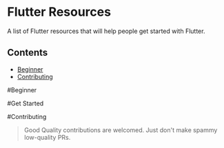 # Flutter Resources
A list of Flutter resources that will help people get started with Flutter.

## Contents

- [Beginner](#Beginner)
- [Contributing](#Contributing)

#Beginner

#Get Started

#Contributing
 > Good Quality contributions are welcomed. Just don't make spammy low-quality PRs.
